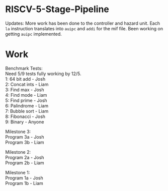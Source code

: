 # RISCV-5-Stage-Pipeline

Updates: More work has been done to the controller and hazard unit. Each `la` instruction translates into `auipc` and `addi` for the mif file. Been working on getting `auipc` implemented.


# Work
Benchmark Tests: \
Need 5/9 tests fully working by 12/5. \
1: 64 bit add   - Josh \
2: Concat ints  - Liam \
3: Find max     - Josh \
4: Find mode    - Liam \
5: Find prime   - Josh \
6: Palindrome   - Liam \
7: Bubble sort  - Liam \
8: Fibonacci    - Josh \
9: Binary       - Anyone

Milestone 3: \
Program 3a - Josh \
Program 3b - Liam

Milestone 2: \
Program 2a - Josh \
Program 2b - Liam

Milestone 1: \
Program 1a - Josh \
Program 1b - Liam
